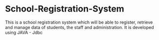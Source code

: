 # School-Registration-System
This is a school registration system which will be able to register, retrieve and manage data of students, the staff and administration. It is developed using JAVA - Jdbc
